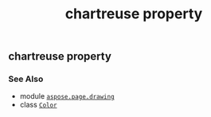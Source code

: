 ﻿---
title: chartreuse property
second_title: Aspose.Page for Python via .NET API References
description: 
type: docs
weight: 270
url: /python-net/aspose.page.drawing/color/chartreuse/
is_root: false
---

## chartreuse property


### See Also
* module [`aspose.page.drawing`](../../)
* class [`Color`](/page/python-net/aspose.page.drawing/color)
